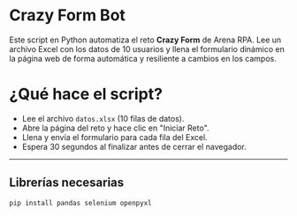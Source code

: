 # Crazy Form Bot

Este script en Python automatiza el reto **Crazy Form** de Arena RPA. Lee un archivo Excel con los datos de 10 usuarios y llena el formulario dinámico en la página web de forma automática y resiliente a cambios en los campos.

# ¿Qué hace el script?

- Lee el archivo `datos.xlsx` (10 filas de datos).  
- Abre la página del reto y hace clic en "Iniciar Reto".  
- Llena y envía el formulario para cada fila del Excel.  
- Espera 30 segundos al finalizar antes de cerrar el navegador.

---

## Librerías necesarias

```bash
pip install pandas selenium openpyxl


